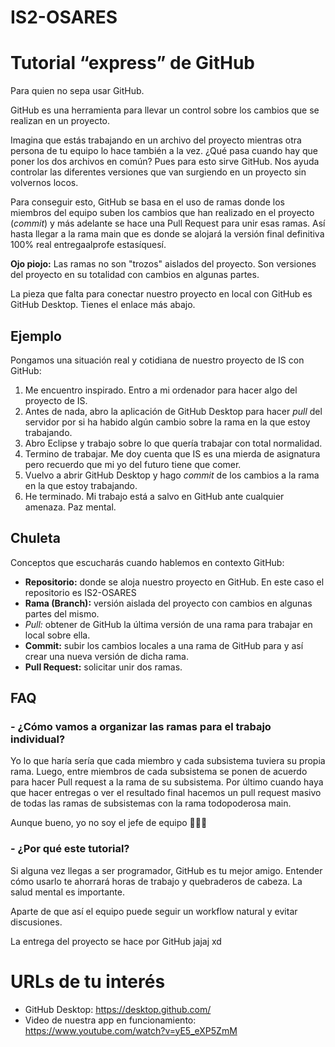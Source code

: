 # IS2-OSARES

# Tutorial “express” de GitHub

Para quien no sepa usar GitHub.

GitHub es una herramienta para llevar un control sobre los cambios que se realizan en un proyecto. 

Imagina que estás trabajando en un archivo del proyecto mientras otra persona de tu equipo lo hace también a la vez. ¿Qué pasa cuando hay que poner los dos archivos en común? Pues para esto sirve GitHub. Nos ayuda controlar las diferentes versiones que van surgiendo en un proyecto sin volvernos locos.

Para conseguir esto, GitHub se basa en el uso de ramas donde los miembros del equipo suben los cambios que han realizado en el proyecto (*commit*) y más adelante se hace una Pull Request para unir esas ramas. Así hasta llegar a la rama main que es donde se alojará la versión final definitiva 100% real entregaalprofe estasíquesí.

**Ojo piojo:** Las ramas no son "trozos" aislados del proyecto. Son versiones del proyecto en su totalidad con cambios en algunas partes.

La pieza que falta para conectar nuestro proyecto en local con GitHub es GitHub Desktop. Tienes el enlace más abajo.

## Ejemplo
Pongamos una situación real y cotidiana de nuestro proyecto de IS con GitHub:

1. Me encuentro inspirado. Entro a mi ordenador para hacer algo del proyecto de IS.
2. Antes de nada, abro la aplicación de GitHub Desktop para hacer *pull* del servidor por si ha habido algún cambio sobre la rama en la que estoy trabajando.
3. Abro Eclipse y trabajo sobre lo que quería trabajar con total normalidad.
4. Termino de trabajar. Me doy cuenta que IS es una mierda de asignatura pero recuerdo que mi yo del futuro tiene que comer.
5. Vuelvo a abrir GitHub Desktop y hago *commit* de los cambios a la rama en la que estoy trabajando.
6. He terminado. Mi trabajo está a salvo en GitHub ante cualquier amenaza. Paz mental.

## Chuleta
Conceptos que escucharás cuando hablemos en contexto GitHub:

- **Repositorio:** donde se aloja nuestro proyecto en GitHub. En este caso el repositorio es IS2-OSARES
- **Rama (Branch):** versión aislada del proyecto con cambios en algunas partes del mismo.
- *Pull:* obtener de GitHub la última versión de una rama para trabajar en local sobre ella.
- **Commit:** subir los cambios locales a una rama de GitHub para y así crear una nueva versión de dicha rama.
- **Pull Request:** solicitar unir dos ramas.

## FAQ
### - ¿Cómo vamos a organizar las ramas para el trabajo individual?
Yo lo que haría sería que cada miembro y cada subsistema tuviera su propia rama. Luego, entre miembros de cada subsistema se ponen de acuerdo para hacer Pull request a la rama de su subsistema. Por último cuando haya que hacer entregas o ver el resultado final hacemos un pull request masivo de todas las ramas de subsistemas con la rama todopoderosa main.

Aunque bueno, yo no soy el jefe de equipo 🤷🏻‍♂️

### - ¿Por qué este tutorial?
Si alguna vez llegas a ser programador, GitHub es tu mejor amigo. Entender cómo usarlo te ahorrará horas de trabajo y quebraderos de cabeza. La salud mental es importante.

Aparte de que así el equipo puede seguir un workflow natural y evitar discusiones.

La entrega del proyecto se hace por GitHub jajaj xd

# URLs de tu interés
- GitHub Desktop: https://desktop.github.com/
- Video de nuestra app en funcionamiento: https://www.youtube.com/watch?v=yE5_eXP5ZmM
